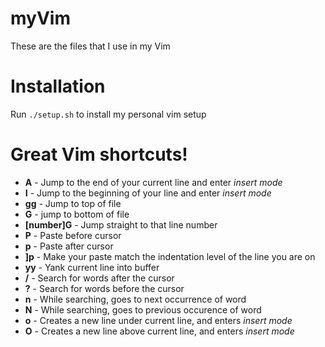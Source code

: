 # myVim
These are the files that I use in my Vim

# Installation
Run `./setup.sh` to install my personal vim setup

# Great Vim shortcuts!

* **A** - Jump to the end of your current line and enter *insert mode*
* **I** - Jump to the beginning of your line and enter *insert mode*
* **gg** - Jump to top of file
* **G** - jump to bottom of file
* **[number]G** - Jump straight to that line number
* **P** - Paste before cursor
* **p** - Paste after cursor
* **]p** - Make your paste match the indentation level of the line you are on
* **yy** - Yank current line into buffer
* **/** - Search for words after the cursor
* **?** - Search for words before the cursor
* **n** - While searching, goes to next occurrence of word
* **N** - While searching, goes to previous occurence of word
* **o** - Creates a new line under current line, and enters *insert mode*
* **O** - Creates a new line above current line, and enters *insert mode*

